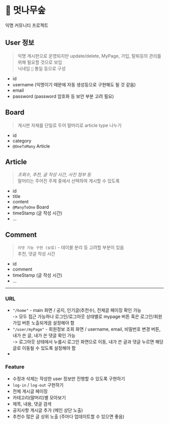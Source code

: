 # 🌳 멋나무숲
익명 커뮤니티 프로젝트

## User 정보
 > 익명 게시판으로 운영되지만 update/delete, MyPage, 가입, 탈퇴등의 관리를 위해 필요할 것으로 보임  
 > 닉네임 `🌳` 통일 등으로 구성
 - id
 - username (익명이기 때문에 자동 생성등으로 구현해도 될 것 같음)
 - email
 - password (password 암호화 등 보안 부분 고려 필요)


## Board
 > 게시판 자체를 단일로 두어 말머리로 article type 나누기
 - id
 - category
 - `@OneToMany` Article
 

## Article
 > *조회수, 추천, 글 작성 시간, 사진 첨부 등*  
 > 말머리는 주어진 주제 중에서 선택하여 게시할 수 있도록 
 - id
 - title
 - content
 - `@ManyToOne` Board
 - timeStamp (글 작성 시간)
  - ...

## Comment
 > `리댓 기능 구현 (보류)` - 테이블 분리 등 고려할 부분이 있음  
 > 추천, 댓글 작성 시간
 - id
 - comment
 - timeStamp (글 작성 시간)
 - ...

--- 

### URL
- `"/home"` - main 화면 / 공지, 인기글(추천수), 전체글 페이징 확인 가능   
  -> 모두 접근 가능하나 로그인/로그아웃 상태별로 mypage 버튼 혹은 로그인/회원가입 버튼 노출되게끔 설정해야 함
- `"/user/myPage"` - 회원정보 조회 화면 / username, email, 비밀번호 변경 버튼, 내가 쓴 글, 내가 쓴 댓글 확인 가능  
  -> 로그아웃 상태에서 누를시 로그인 화면으로 이동, 내가 쓴 글과 댓글 누르면 해당 글로 이동될 수 있도록 설정해야 함
- 


### Feature 

- 수정과 삭제는 작성한 user 정보만 진행할 수 있도록 구현하기
- `log-in` / `log-out` 구현하기
- 전체 게시글 페이징
- 카테고리(말머리)별 모아보기
- 제목, 내용, 댓글 검색
- 공지사항 게시글 추가 (메인 상단 노출)
- 추천수 많은 글 상위 노출 (주마다 업데이트할 수 있으면 좋음)
